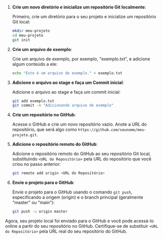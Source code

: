 1. **Crie um novo diretório e inicialize um repositório Git localmente**:

   Primeiro, crie um diretório para o seu projeto e inicialize um repositório Git local:

   ```bash
   mkdir meu-projeto
   cd meu-projeto
   git init
   ```

2. **Crie um arquivo de exemplo**:

   Crie um arquivo de exemplo, por exemplo, "exemplo.txt", e adicione algum conteúdo a ele:

   ```bash
   echo "Este é um arquivo de exemplo." > exemplo.txt
   ```

3. **Adicione o arquivo ao stage e faça um Commit inicial**:

   Adicione o arquivo ao stage e faça um commit inicial:

   ```bash
   git add exemplo.txt
   git commit -m "Adicionando arquivo de exemplo"
   ```

4. **Crie um repositório no GitHub**:

   Acesse o GitHub e crie um novo repositório vazio. Anote a URL do repositório, que será algo como `https://github.com/seunome/meu-projeto.git`.

5. **Adicione o repositório remoto do GitHub**:

   Adicione o repositório remoto do GitHub ao seu repositório Git local, substituindo `<URL do Repositório>` pela URL do repositório que você criou no passo anterior:

   ```bash
   git remote add origin <URL do Repositório>
   ```

6. **Envie o projeto para o GitHub**:

   Envie o projeto para o GitHub usando o comando `git push`, especificando a origem (origin) e o branch principal (geralmente "master" ou "main"):

   ```bash
   git push -u origin master
   ```

Agora, seu projeto local foi enviado para o GitHub e você pode acessá-lo online a partir do seu repositório no GitHub. Certifique-se de substituir `<URL do Repositório>` pela URL real do seu repositório do GitHub.
